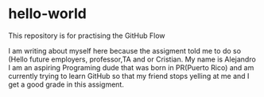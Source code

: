# hello-world
This repository is for practising the GitHub Flow

I am writing about myself here because the assigment told me to do so (Hello future employers, professor,TA and or Cristian. My name is Alejandro I am an aspiring Programing dude that was born in PR(Puerto Rico) and am currently trying to learn GitHub so that my friend stops yelling at me and I get a good grade in this assigment. 
